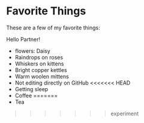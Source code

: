 # Favorite Things

These are a few of my favorite things:

Hello Partner!

- flowers: Daisy
- Raindrops on roses
- Whiskers on kittens
- Bright copper kettles
- Warm woolen mittens
- Not editing directly on GitHub
<<<<<<< HEAD
- Getting sleep
- Coffee
=======
- Tea
>>>>>>> experiment
